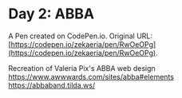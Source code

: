 # Day 2: ABBA

A Pen created on CodePen.io. Original URL: [https://codepen.io/zekaeria/pen/RwOeOPg](https://codepen.io/zekaeria/pen/RwOeOPg).

Recreation of Valeria Pix's ABBA web design https://www.awwwards.com/sites/abba#elements
https://abbaband.tilda.ws/
